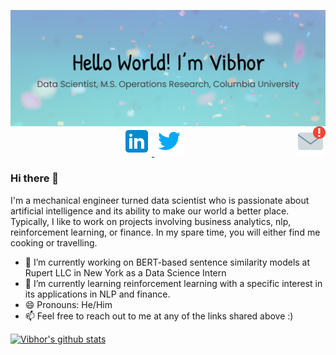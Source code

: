 <p align="center">
  <img src="https://github.com/vibhormalik97/vibhormalik97/blob/master/12.png", style="border:0px;margin:0px;float:right" />
</p>
<p align="center">
  <a href="mailto: vibhormalik97@gmail.com">
  <img src="https://github.com/vibhormalik97/vibhormalik97/blob/master/icons8-important-mail-48.png", style="border:0px;margin:0px;float:right" />
  </a>


  <a href="https://www.linkedin.com/in/vibhor-malik/">
  <img src="https://github.com/vibhormalik97/vibhormalik97/blob/master/icons8-linkedin-48.png" />
  </a>
                                                                                      
  <a href="https://twitter.com/Vibhor_Malik97/">
  <img src="https://github.com/vibhormalik97/vibhormalik97/blob/master/icons8-twitter-48.png", style=”float:right”/>
  </a>
</p>


### Hi there 👋

I'm a mechanical engineer turned data scientist who is passionate about artificial intelligence and its ability to make our world a better place. Typically, I like to work on projects involving business analytics, nlp, reinforcement learning, or finance. In my spare time, you will either find me cooking or travelling.


- 🔭 I’m currently working on BERT-based sentence similarity models at Rupert LLC in New York as a Data Science Intern
- 🌱 I’m currently learning reinforcement learning with a specific interest in its applications in NLP and finance.
- 😄 Pronouns: He/Him
- 📫 Feel free to reach out to me at any of the links shared above :)

[![Vibhor's github stats](https://github-readme-stats.vercel.app/api?username=vibhormalik97)](https://github.com/anuraghazra/github-readme-stats)
